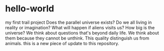 # hello-world
my first trail project
Does the parallel universe exists?
Do we all living in reality or imagination?
What will happen if aliens visits us?
How big is the universe?
We think about questions that's beyond daily life. We think about them because they cannot be unthink. This quality distinguish us from animals.
this is a new piece of update to this repository.

